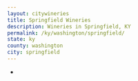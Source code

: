 ```yaml
---
layout: citywineries
title: Springfield Wineries
description: Wineries in Springfield, KY
permalink: /ky/washington/springfield/
state: ky
county: washington
city: springfield
---
```

-
